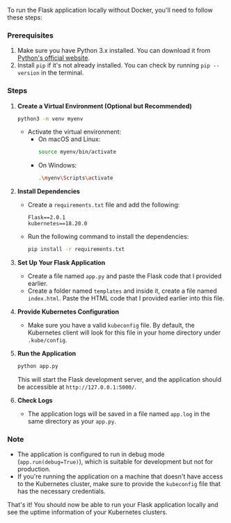 To run the Flask application locally without Docker, you'll need to follow these steps:

### Prerequisites

1. Make sure you have Python 3.x installed. You can download it from [Python's official website](https://www.python.org/downloads/).
2. Install `pip` if it's not already installed. You can check by running `pip --version` in the terminal.

### Steps

1. **Create a Virtual Environment (Optional but Recommended)**
    ```bash
    python3 -m venv myenv
    ```

    - Activate the virtual environment:
        - On macOS and Linux:
            ```bash
            source myenv/bin/activate
            ```
        - On Windows:
            ```bash
            .\myenv\Scripts\activate
            ```

2. **Install Dependencies**
    - Create a `requirements.txt` file and add the following:
        ```
        Flask==2.0.1
        kubernetes==18.20.0
        ```
    - Run the following command to install the dependencies:
        ```bash
        pip install -r requirements.txt
        ```

3. **Set Up Your Flask Application**
    - Create a file named `app.py` and paste the Flask code that I provided earlier.
    - Create a folder named `templates` and inside it, create a file named `index.html`. Paste the HTML code that I provided earlier into this file.

4. **Provide Kubernetes Configuration**
    - Make sure you have a valid `kubeconfig` file. By default, the Kubernetes client will look for this file in your home directory under `.kube/config`.

5. **Run the Application**
    ```bash
    python app.py
    ```
    This will start the Flask development server, and the application should be accessible at `http://127.0.0.1:5000/`.

6. **Check Logs**
    - The application logs will be saved in a file named `app.log` in the same directory as your `app.py`.

### Note

- The application is configured to run in debug mode (`app.run(debug=True)`), which is suitable for development but not for production.
- If you're running the application on a machine that doesn't have access to the Kubernetes cluster, make sure to provide the `kubeconfig` file that has the necessary credentials.

That's it! You should now be able to run your Flask application locally and see the uptime information of your Kubernetes clusters.